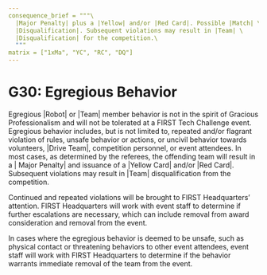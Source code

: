 ```yaml
---
consequence_brief = """\
  |Major Penalty| plus a |Yellow| and/or |Red Card|. Possible |Match| \
  |Disqualification|. Subsequent violations may result in |Team| \
  |Disqualification| for the competition.\
  """
matrix = ["1xMa", "YC", "RC", "DQ"]
---
```


# G30: Egregious Behavior

Egregious |Robot| or |Team| member behavior is not in the spirit of Gracious
Professionalism and will not be tolerated at a FIRST Tech Challenge event.
Egregious behavior includes, but is not limited to, repeated and/or flagrant
violation of rules, unsafe behavior or actions, or uncivil behavior towards
volunteers, |Drive Team|, competition personnel, or event attendees. In most
cases, as determined by the referees, the offending team will result in a |
Major Penalty| and issuance of a |Yellow Card| and/or |Red Card|. Subsequent
violations may result in |Team| disqualification from the competition.

Continued and repeated violations will be brought to FIRST Headquarters’
attention. FIRST Headquarters will work with event staff to determine if further
escalations are necessary, which can include removal from award consideration
and removal from the event.

In cases where the egregious behavior is deemed to be unsafe, such as physical
contact or threatening behaviors to other event attendees, event staff will work
with FIRST Headquarters to determine if the behavior warrants immediate removal
of the team from the event.
